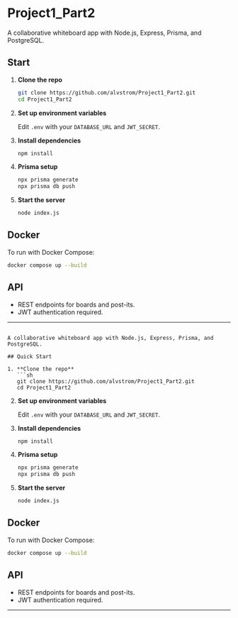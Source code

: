 # Project1_Part2

A collaborative whiteboard app with Node.js, Express, Prisma, and PostgreSQL.

## Start

1. **Clone the repo**

   ```sh
   git clone https://github.com/alvstrom/Project1_Part2.git
   cd Project1_Part2
   ```

2. **Set up environment variables**

   Edit `.env` with your `DATABASE_URL` and `JWT_SECRET`.

3. **Install dependencies**

   ```sh
   npm install
   ```

4. **Prisma setup**

   ```sh
   npx prisma generate
   npx prisma db push
   ```

5. **Start the server**
   ```sh
   node index.js
   ```

## Docker

To run with Docker Compose:

```sh
docker compose up --build
```

## API

- REST endpoints for boards and post-its.
- JWT authentication required.

---

````# Project1_Part2

A collaborative whiteboard app with Node.js, Express, Prisma, and PostgreSQL.

## Quick Start

1. **Clone the repo**
   ```sh
   git clone https://github.com/alvstrom/Project1_Part2.git
   cd Project1_Part2
````

2. **Set up environment variables**

   Edit `.env` with your `DATABASE_URL` and `JWT_SECRET`.

3. **Install dependencies**

   ```sh
   npm install
   ```

4. **Prisma setup**

   ```sh
   npx prisma generate
   npx prisma db push
   ```

5. **Start the server**
   ```sh
   node index.js
   ```

## Docker

To run with Docker Compose:

```sh
docker compose up --build
```

## API

- REST endpoints for boards and post-its.
- JWT authentication required.

---
